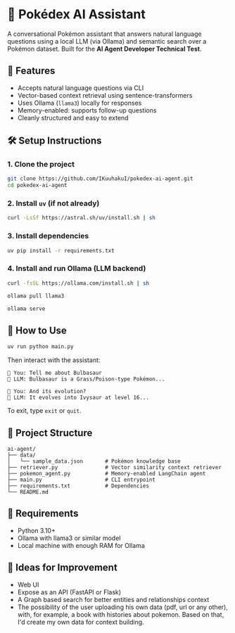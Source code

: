 # 🧠 Pokédex AI Assistant

A conversational Pokémon assistant that answers natural language questions using a local LLM (via Ollama) and semantic search over a Pokémon dataset. Built for the **AI Agent Developer Technical Test**.

## 🚀 Features

- Accepts natural language questions via CLI
- Vector-based context retrieval using sentence-transformers
- Uses Ollama (`llama3`) locally for responses
- Memory-enabled: supports follow-up questions
- Cleanly structured and easy to extend

## 🛠️ Setup Instructions

### 1. Clone the project

```bash
git clone https://github.com/IKuuhakuI/pokedex-ai-agent.git
cd pokedex-ai-agent
```

### 2. Install `uv` (if not already)

```bash
curl -LsSf https://astral.sh/uv/install.sh | sh
```

### 3. Install dependencies

```bash
uv pip install -r requirements.txt
```

### 4. Install and run Ollama (LLM backend)

```bash
curl -fsSL https://ollama.com/install.sh | sh

ollama pull llama3

ollama serve
```

## 🧪 How to Use

```bash
uv run python main.py
```

Then interact with the assistant:

```
🧑 You: Tell me about Bulbasaur
🤖 LLM: Bulbasaur is a Grass/Poison-type Pokémon...

🧑 You: And its evolution?
🤖 LLM: It evolves into Ivysaur at level 16...
```

To exit, type `exit` or `quit`.

## 📁 Project Structure

```
ai-agent/
├── data/
│   └── sample_data.json       # Pokémon knowledge base
├── retriever.py               # Vector similarity context retriever
├── pokemon_agent.py           # Memory-enabled LangChain agent
├── main.py                    # CLI entrypoint
├── requirements.txt           # Dependencies
└── README.md
```

## 📌 Requirements

- Python 3.10+
- Ollama with llama3 or similar model
- Local machine with enough RAM for Ollama

## 🧠 Ideas for Improvement

- Web UI
- Expose as an API (FastAPI or Flask)
- A Graph based search for better entities and relationships context
- The possibility of the user uploading his own data (pdf, url or any other), with, for example, a book with histories about pokemon. Based on that, I'd create my own data for context building.
